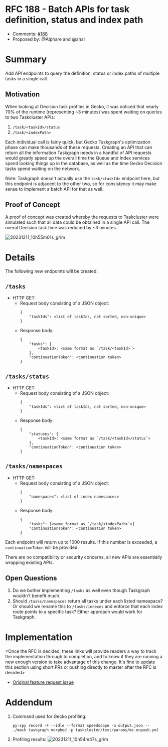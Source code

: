 # RFC 188 - Batch APIs for task definition, status and index path
* Comments: [#188](https://github.com/taskcluster/taskcluster-rfcs/pull/188)
* Proposed by: @Alphare and @ahal

# Summary

Add API endpoints to query the definition, status or index paths of multiple
tasks in a single call.

## Motivation

When looking at Decision task profiles in Gecko, it was noticed that nearly 70%
of the runtime (representing ~3 minutes) was spent waiting on queries to two
Taskcluster APIs:

1. `/task/<taskId>/status`
2. `/task/<indexPath>`

Each individual call is fairly quick, but Gecko Taskgraph's optimization phase
can make thousands of these requests. Creating an API that can return all the
information Taskgraph needs in a handful of API requests would greatly speed up
the overall time the Queue and Index services spend looking things up in the
database, as well as the time Gecko Decision tasks spend waiting on the
network.

Note: Taskgraph doesn't actually use the `task/<taskId>` endpoint here, but
this endpoint is adjacent to the other two, so for consistency it may make
sense to implement a batch API for that as well.

## Proof of Concept

A proof of concept was created whereby the requests to Taskcluster were simulated
such that all data could be obtained in a single API call. The overal Decision task
time was reduced by ~3 minutes.

![20231211_10h55m01s_grim](https://github.com/taskcluster/taskcluster/assets/9445758/1849c8a1-fcc0-403b-acaf-ea997c875505)

# Details

The following new endpoints will be created:

## `/tasks`

- HTTP GET:
    - Request body consisting of a JSON object:
        ```
        {
            "taskIds": <list of taskIds, not sorted, non-unique>
        }
        ```
    - Response body:
        ```
        {
            "tasks": {
                <taskId>: <same format as `/task/<taskId>`>
            },
            "continuationToken": <continuation token>
        }
        ```

## `/tasks/status`

- HTTP GET:
    - Request body consisting of a JSON object:
        ```
        {
            "taskIds": <list of taskIds, not sorted, non-unique>
        }
        ```
    - Response body:
        ```
        {
            "statuses": {
                <taskId>: <same format as `/task/<taskId>/status`>
            },
            "continuationToken": <continuation token>
        }
        ```

## `/tasks/namespaces`

- HTTP GET:
    - Request body consisting of a JSON object:
        ```
        {
            "namespaces": <list of index namespaces>
        }
        ```
    - Response body:
        ```
        {
            "tasks": [<same format as `/task/<indexPath>`>]
            "continuationToken": <continuation token>
        }
        ```

Each endpoint will return up to 1000 results. If this number is exceeded, a
`continuationToken` will be provided.

There are no compatibility or security concerns, all new APIs are essentially
wrapping existing APIs.

## Open Questions

1. Do we bother implementing `/tasks` as well even though Taskgraph wouldn't
   benefit much.
2. Should `/tasks/namespaces` return all tasks under each listed namespace? Or
   should we rename this to `/tasks/indexes` and enforce that each index route
   points to a specific task? Either approach would work for Taskgraph.

# Implementation

<Once the RFC is decided, these links will provide readers a way to track the
implementation through to completion, and to know if they are running a new
enough version to take advantage of this change.  It's fine to update this
section using short PRs or pushing directly to master after the RFC is
decided>

* [Original feature request issue](https://github.com/taskcluster/taskcluster/issues/6738)

# Addendum

1. Command used for Gecko profiling:
   ```
   py-spy record -F --idle --format speedscope -o output.json -- ./mach taskgraph morphed -p taskcluster/test/params/mc-onpush.yml
   ```
2. Profiling results: ![20231211_10h54m47s_grim](https://github.com/taskcluster/taskcluster/assets/9445758/62c400cc-a125-4f08-b7dd-c8bc9a9e9a6d)
